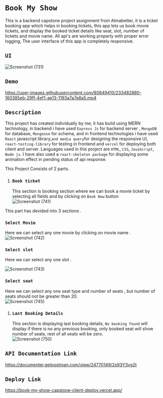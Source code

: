 # `Book My Show`

This is a backend capstone project assignment from Almabetter, it is a ticket booking app which helps in booking tickets, this app lets us book movie tickets, and display the booked ticket details like seat, slot, number of tickets and movie name. All api's are working properly with proper error logging, The user interface of this app is completely responsive.

## `UI` 
![Screenshot (731)](https://user-images.githubusercontent.com/80849410/233468129-4a29ba5a-b909-4d96-8ebf-13d0af25aba5.png)

## `Demo` 
https://user-images.githubusercontent.com/80849410/233482880-160385eb-29ff-4ef1-ae13-1193a7a7e8a5.mp4

## `Description`

This project has created individually by me, it has build using MERN technology, in backend i have used `Express Js` for backend server ,  `MongoDB` for database, `Mongoose` for schema, and in frontend technologies i have used `React` javascript library,` and media query `for designing the responsive UI,  `react-testing-library` for testing in frontend  and  `vercel` for deploying both client and server. Languages used in this project are `HTML`, `CSS`, `JavaScript`, `Node js`. I have also used a `react-skeleton package` for displaying some animation effect in pending status of api response.

This Project Consists of 2 parts.

1. ### `Book ticket` 
      This section is booking section where we can book a movie ticket by selecting all fields and by clicking on `Book Now` button
 ![Screenshot (741)](https://user-images.githubusercontent.com/80849410/233486544-aff17f71-41e1-44f2-a6f8-d1ab741fcc92.png)


This part has devided into 3 sections .
 
### `Select Movie` 
Here we can select any one movie by clicking on movie name .
![Screenshot (742)](https://user-images.githubusercontent.com/80849410/233486826-bebd7541-f9c5-4ed6-8b3c-81ae7906772d.png)


### `Select slot` 
Here we can select any one slot .

![Screenshot (743)](https://user-images.githubusercontent.com/80849410/233488333-68d8db60-969f-4a99-a36c-7fa103c2d87b.png)

### `Select seat` 
Here we can select any one seat type and number of seats , but number of seats should not be greater than 20.  
![Screenshot (745)](https://user-images.githubusercontent.com/80849410/233489034-bc921fe4-e879-4997-b0ee-9a03675fe8fd.png)


 1. ### `Last Booking Details` 
      This section is displaying last booking details, `No booking found`  will display if there is no any previous booking, only booked seat will show number of             seats, rest of all seats will be zero.   
      ![Screenshot (750)](https://user-images.githubusercontent.com/80849410/233490267-c616632a-bb14-4382-a9c9-54762fd88c48.png)

 
 ## `API Documentation Link`
https://documenter.getpostman.com/view/24770149/2s93Y3vg2t


## `Deploy Link`
https://book-my-show-capstone-client-deploy.vercel.app/
 




 




